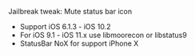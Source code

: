 Jailbreak tweak: Mute status bar icon

- Support iOS 6.1.3 - iOS 10.2
- For iOS 9.1 - iOS 11.x use libmoorecon or libstatus9
- StatusBar NoX for support iPhone X
